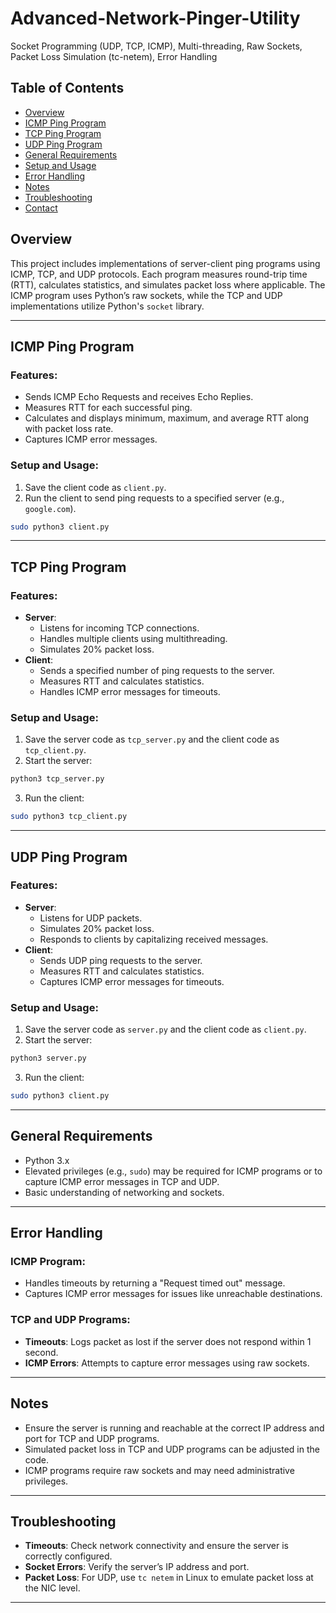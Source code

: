 # Advanced-Network-Pinger-Utility
Socket Programming (UDP, TCP, ICMP), Multi-threading, Raw Sockets, Packet Loss Simulation (tc-netem), Error Handling

## Table of Contents

- [Overview](#overview)
- [ICMP Ping Program](#icmp-ping-program)
- [TCP Ping Program](#tcp-ping-program)
- [UDP Ping Program](#udp-ping-program)
- [General Requirements](#general-requirements)
- [Setup and Usage](#setup-and-usage)
- [Error Handling](#error-handling)
- [Notes](#notes)
- [Troubleshooting](#troubleshooting)
- [Contact](#contact)

## Overview

This project includes implementations of server-client ping programs using ICMP, TCP, and UDP protocols. Each program measures round-trip time (RTT), calculates statistics, and simulates packet loss where applicable. The ICMP program uses Python’s raw sockets, while the TCP and UDP implementations utilize Python's `socket` library.

---

## ICMP Ping Program

### Features:

- Sends ICMP Echo Requests and receives Echo Replies.
- Measures RTT for each successful ping.
- Calculates and displays minimum, maximum, and average RTT along with packet loss rate.
- Captures ICMP error messages.

### Setup and Usage:

1. Save the client code as `client.py`.
2. Run the client to send ping requests to a specified server (e.g., `google.com`).

```bash
sudo python3 client.py
```

---

## TCP Ping Program

### Features:

- **Server**:
  - Listens for incoming TCP connections.
  - Handles multiple clients using multithreading.
  - Simulates 20% packet loss.
- **Client**:
  - Sends a specified number of ping requests to the server.
  - Measures RTT and calculates statistics.
  - Handles ICMP error messages for timeouts.

### Setup and Usage:

1. Save the server code as `tcp_server.py` and the client code as `tcp_client.py`.
2. Start the server:

```bash
python3 tcp_server.py
```

3. Run the client:

```bash
sudo python3 tcp_client.py
```

---

## UDP Ping Program

### Features:

- **Server**:
  - Listens for UDP packets.
  - Simulates 20% packet loss.
  - Responds to clients by capitalizing received messages.
- **Client**:
  - Sends UDP ping requests to the server.
  - Measures RTT and calculates statistics.
  - Captures ICMP error messages for timeouts.

### Setup and Usage:

1. Save the server code as `server.py` and the client code as `client.py`.
2. Start the server:

```bash
python3 server.py
```

3. Run the client:

```bash
sudo python3 client.py
```

---

## General Requirements

- Python 3.x
- Elevated privileges (e.g., `sudo`) may be required for ICMP programs or to capture ICMP error messages in TCP and UDP.
- Basic understanding of networking and sockets.

---

## Error Handling

### ICMP Program:

- Handles timeouts by returning a "Request timed out" message.
- Captures ICMP error messages for issues like unreachable destinations.

### TCP and UDP Programs:

- **Timeouts**: Logs packet as lost if the server does not respond within 1 second.
- **ICMP Errors**: Attempts to capture error messages using raw sockets.

---

## Notes

- Ensure the server is running and reachable at the correct IP address and port for TCP and UDP programs.
- Simulated packet loss in TCP and UDP programs can be adjusted in the code.
- ICMP programs require raw sockets and may need administrative privileges.

---

## Troubleshooting

- **Timeouts**: Check network connectivity and ensure the server is correctly configured.
- **Socket Errors**: Verify the server’s IP address and port.
- **Packet Loss**: For UDP, use `tc netem` in Linux to emulate packet loss at the NIC level.

---
